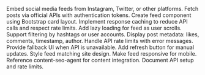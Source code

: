Embed social media feeds from Instagram, Twitter, or other platforms. Fetch posts via official APIs with authentication tokens. Create feed component using Bootstrap card layout. Implement response caching to reduce API calls and respect rate limits. Add lazy loading for feed as user scrolls. Support filtering by hashtags or user accounts. Display post metadata: likes, comments, timestamp, author. Handle API rate limits with error messages. Provide fallback UI when API is unavailable. Add refresh button for manual updates. Style feed matching site design. Make feed responsive for mobile. Reference content-seo-agent for content integration. Document API setup and rate limits.
